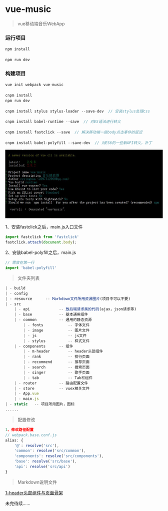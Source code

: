 # vue-music

> vue移动端音乐WebApp

### 运行项目

```javascript
npm install

npm run dev
```

### 构建项目

```javascript
vue init webpack vue-music

cnpm install
npm run dev

cnpm install stylus stylus-loader --save-dev  // 安装stylus处理css

cnpm install babel-runtime --save  // 对ES语法进行转义 

cnpm install fastclick --save  // 解决移动端一些body点击事件的延迟

cnpm install babel-polyfill --save-dev  // 对ES6的一些新API转义，补丁

```
![](resource/1.jpg)

1、安装fastclick之后，main.js入口文件
```js
import fastclick from 'fastclick'
fastclick.attach(document.body);
```
2、安装babel-polyfill之后，main.js
```js
// 需放在第一行
import 'babel-polyfill'
```

> 文件夹列表

```javascript
| - build
| - config
| - resource      -- Markdown文件所用资源图片(项目中可以不要)
| - src
    | - api             -- 放后端请求类的代码(ajax，json请求等)
    | - base            -- 基本通用组件
    | - common          -- 通用的静态资源
        | - fonts           -- 字体文件
        | - image           -- 图片文件
        | - js              -- js文件
        | - stylus          -- 样式文件
    | - components      -- 组件
        | - m-header        -- header头部组件
        | - rank            -- 排行页面
        | - recommend       -- 推荐页面
        | - search          -- 搜索页面
        | - singer          -- 歌手页面
        | - tab             -- Tab栏组件
    | - router          -- 路由配置文件
    | - store           -- vuex相关文件
    | - App.vue
    | - main.js
| - static   -- 项目所用图片，图标
......

```

> 配置修改

```javascript
1、修改路径配置
// webpack.base.conf.js
alias: {
    '@': resolve('src'),
    'common': resolve('src/common'),
    'components': resolve('src/components'),
    'base': resolve('src/base'),
    'api': resolve('src/api')
}
```

> Markdown说明文件

[1-header头部组件与页面骨架](https://github.com/ccyinghua/vue-music/blob/master/01-header.md)



未完待续......












